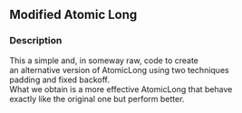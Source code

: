 ## Modified Atomic Long ##


### Description ###

This a simple and, in someway raw, code to create<br/>
an alternative version of AtomicLong using two techniques<br/> 
padding and fixed backoff.<br/>
What we obtain is a more effective AtomicLong that behave<br/>
exactly like the original one but perform better.<br/>
